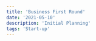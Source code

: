 ```yaml
---
title: 'Business First Round'
date: '2021-05-10'
description: 'Initial Planning'
tags: 'Start-up'
---
```



